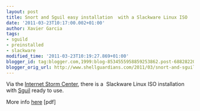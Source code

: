 ```yaml
---
layout: post
title: Snort and Sguil easy installation  with a Slackware Linux ISO
date: '2011-03-23T10:17:00.002+01:00'
author: Xavier Garcia
tags:
- sguild
- preinstalled
- slackware
modified_time: '2011-03-23T10:19:27.869+01:00'
blogger_id: tag:blogger.com,1999:blog-8534555958859253862.post-6882822003703865723
blogger_orig_url: http://www.shellguardians.com/2011/03/snort-and-sguil-installation-with.html
---
```

Via the [Internet Storm Center](http://isc.sans.edu/diary.html?storyid=10534&rss), there is a  Slackware Linux ISO installation with [Sguil](http://nsmwiki.org/Sguil) ready to use.  
  
More info [here](http://www.whitehats.ca/downloads/ids/shadow-slack/docs/Shadow_IDS_installation.pdf) [pdf]
